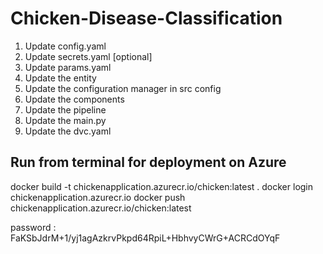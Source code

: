 # Chicken-Disease-Classification

1. Update config.yaml
2. Update secrets.yaml [optional]
3. Update params.yaml
4. Update the entity
5. Update the configuration manager in src config
6. Update the components
7. Update the pipeline
8. Update the main.py
9. Update the dvc.yaml


## Run from terminal for deployment on Azure

docker build -t chickenapplication.azurecr.io/chicken:latest .
docker login chickenapplication.azurecr.io
docker push chickenapplication.azurecr.io/chicken:latest

password : FaKSbJdrM+1/yj1agAzkrvPkpd64RpiL+HbhvyCWrG+ACRCdOYqF